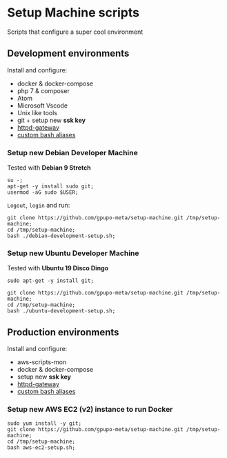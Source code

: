 # Setup Machine scripts

Scripts that configure a super cool environment

## Development environments

Install and configure:

* docker & docker-compose
* php 7 & composer
* Atom
* Microsoft Vscode
* Unix like tools
* git + setup new **ssk key**
* [httpd-gateway](https://opensource.gpupo.com/httpd-gateway/)
* [custom bash aliases](https://github.com/gpupo-meta/setup-machine/blob/master/bin/.bash_aliases)

### Setup new __Debian__ Developer Machine

Tested with **Debian 9 Stretch**

    su -;
    apt-get -y install sudo git;
    usermod -aG sudo $USER;

``Logout``, ``login`` and run:

    git clone https://github.com/gpupo-meta/setup-machine.git /tmp/setup-machine;
    cd /tmp/setup-machine;
    bash ./debian-development-setup.sh;

### Setup new __Ubuntu__ Developer Machine

Tested with **Ubuntu 19 Disco Dingo**

    sudo apt-get -y install git;

    git clone https://github.com/gpupo-meta/setup-machine.git /tmp/setup-machine;
    cd /tmp/setup-machine;
    bash ./ubuntu-development-setup.sh;


## Production environments

Install and configure:

* aws-scripts-mon
* docker & docker-compose
* setup new **ssk key**
* [httpd-gateway](https://opensource.gpupo.com/httpd-gateway/)
* [custom bash aliases](https://github.com/gpupo-meta/setup-machine/blob/master/bin/.bash_aliases)

### Setup new __AWS EC2 (v2)__ instance to run Docker

    sudo yum install -y git;
    git clone https://github.com/gpupo-meta/setup-machine.git /tmp/setup-machine;
    cd /tmp/setup-machine;
    bash aws-ec2-setup.sh;
